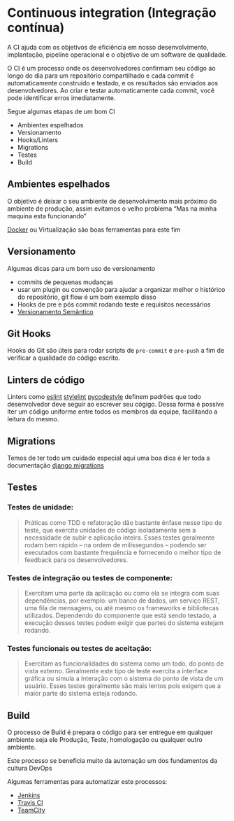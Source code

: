 # Continuous integration (Integração contínua)

A CI ajuda com os objetivos de eficiência em nosso desenvolvimento, implantação, pipeline operacional e o objetivo de um software de qualidade.

O CI é um processo onde os desenvolvedores confirmam seu código ao longo do dia para um repositório compartilhado e cada commit é automaticamente construído e testado, e os resultados são enviados aos desenvolvedores. Ao criar e testar automaticamente cada commit, você pode identificar erros imediatamente.

Segue algumas etapas de um bom CI

- Ambientes espelhados
- Versionamento
- Hooks/Linters
- Migrations
- Testes
- Build

## Ambientes espelhados
O objetivo é deixar o seu ambiente de desenvolvimento mais próximo do ambiente de produção, assim evitamos o velho problema “Mas na minha maquina esta funcionando”

[Docker](https://www.docker.com/) ou Virtualização são boas ferramentas para este fim


## Versionamento
Algumas dicas para um bom uso de versionamento

- commits de pequenas mudanças
- usar um plugin ou convenção para ajudar a organizar melhor o histórico do repositório, git flow é um bom exemplo disso
- Hooks de pre e pós commit rodando teste e requisitos necessários
- [Versionamento Semântico](http://semver.org/lang/pt-BR/#versionamento-semntico-200)

## Git Hooks
Hooks do Git são úteis para rodar scripts de `pre-commit` e `pre-push` a fim de verificar a qualidade do código escrito. 

## Linters de código
Linters como [eslint](http://eslint.org/) [stylelint](https://github.com/stylelint/stylelint) [pycodestyle](https://pypi.python.org/pypi/pycodestyle) definem padrões que todo desenvolvedor deve seguir ao escrever seu cógigo. Dessa forma é possíve lter um código uniforme entre todos os membros da equipe, facilitando a leitura do mesmo.

## Migrations
Temos de ter todo um cuidado especial aqui uma boa dica é ler toda a documentação [django migrations](https://docs.djangoproject.com/en/1.9/topics/migrations/)

## Testes

### Testes de unidade:
> Práticas como TDD e refatoração dão bastante ênfase nesse tipo de teste, que exercita unidades de código isoladamente sem a necessidade de subir e aplicação inteira. Esses testes geralmente rodam bem rápido – na ordem de milissegundos – podendo ser executados com bastante frequência e fornecendo o melhor tipo de feedback para os desenvolvedores.

### Testes de integração ou testes de componente:
> Exercitam uma parte da aplicação ou como ela se integra com suas dependências, por exemplo: um banco de dados, um serviço REST, uma fila de mensagens, ou até mesmo os frameworks e bibliotecas utilizados. Dependendo do componente que está sendo testado, a execução desses testes podem exigir que partes do sistema estejam rodando.

### Testes funcionais ou testes de aceitação:
> Exercitam as funcionalidades do sistema como um todo, do ponto de vista externo. Geralmente este tipo de teste exercita a interface gráfica ou simula a interação com o sistema do ponto de vista de um usuário. Esses testes geralmente são mais lentos pois exigem que a maior parte do sistema esteja rodando.

## Build

O processo de Build é prepara o código para ser entregue em qualquer ambiente seja ele Produção, Teste, homologação ou qualquer outro ambiente.

Este processo se beneficia muito da automação um dos fundamentos da cultura DevOps

Algumas ferramentas para automatizar este processos:

- [Jenkins](https://jenkins.io/)
- [Travis CI](https://travis-ci.org/)
- [TeamCity](https://www.jetbrains.com/teamcity/)




